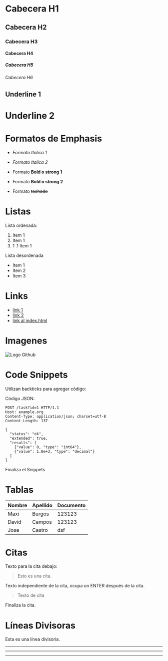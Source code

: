 # Cabecera H1
## Cabecera H2
### Cabecera H3
#### Cabecera H4
##### Cabecera H5
###### Cabecera H6

Underline 1
---------

Underline 2
===========

# Formatos de Emphasis
- *Formato Italica 1*

- _Formato Italica 2_

- Formato **Bold o strong 1** 

- Formato __Bold o strong 2__ 

- Formato ~~tachado~~

# Listas

Lista ordenada:

1. Item 1
2. Item 1
3. 1 .1 Item 1

Lista desordenada

- Item 1
- Item 2
- Item 3

# Links

- <a href="www.google.com">link 1</a>
- [link 2 ](www.google.com)
- [link al index.html](index.html )

# Imagenes

![Logo Github](https://github.githubassets.com/images/modules/logos_page/GitHub-Mark.png)

# Code Snippets
Utilizan backticks para agregar código:

Código JSON:
```
POST /task?id=1 HTTP/1.1
Host: example.org
Content-Type: application/json; charset=utf-8
Content-Length: 137

{
  "status": "ok",
  "extended": true,
  "results": [
    {"value": 0, "type": "int64"},
    {"value": 1.0e+3, "type": "decimal"}
  ]
}
```
Finaliza el Snippets

# Tablas

| Nombre | Apellido | Documento |
| ------ | -------- | --------- |
| Maxi   | Burgos   |     123123|
| David   | Campos   |  123123  |
| Jose   | Castro   |  dsf  |
 
 # Citas

 Texto para la cita debajo:
 > Esto es una cita.

 Texto independiente de la cita, ocupa un ENTER después de la cita.

 > Texto de cita 

 Finaliza la cita.

 # Líneas Divisoras

 Esta es una línea divisoria.

 ---  
 <!-- Línea divisoria con -->

 ***

 <!--Línea divisoria con *** -->

 ____

 <!-- Línea divisoria con guión bajo. -->


<!-- Las líneas divisorias ocupa un ENTER de diferencia. --> 